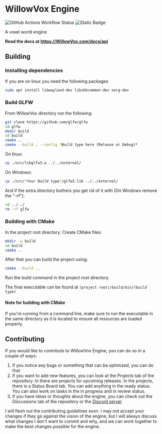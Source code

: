 # WillowVox Engine

![GitHub Actions Workflow Status](https://img.shields.io/github/actions/workflow/status/EvanatorM/WillowVox-Engine/multi-platform-build-test.yml) ![Static Badge](https://img.shields.io/badge/Version-_V0.2-green?style=flat)


A voxel world engine

**Read the docs at https://WillowVox.com/docs/api**

## Building

### Installing dependencies

If you are on linux you need the following packages
```sh
sudo apt install libwayland-dev libxkbcommon-dev xorg-dev
```

### Build GLFW
From WillowVox directory run the following:
```sh
git clone https://github.com/glfw/glfw
cd glfw
mkdir build
cd build
cmake ..
cmake --build . --config *Build type here (Release or Debug)*
```
On linux:
```sh
cp ./src/libglfw3.a ../../external/
```
On Windows:
```sh
cp ./src/*Your Build type*/glfw3.lib ../../external/
```

And if the extra directory bothers you get rid of it with (On Windows remove the "-rf"):
```sh
cd ../../
rm -rf glfw
```
### Building with CMake
In the project root directory:
Create CMake files:
```sh
mkdir -p build
cd build
cmake ..
```
After that you can build the project using:
```sh
cmake --build ..
```
Run the build command in the project root directory.

The final executable can be found at `(project root)/build/bin/(build type)`

#### Note for building with CMake
If you're running from a command line, make sure to run
the executable in the same directory as it is located
to ensure all resources are loaded properly.

## Contributing
If you would like to contribute to WillowVox Engine, you can do so in a couple of ways:
1. If you notice any bugs or something that can be optimized, you can do that
2. If you want to add new features, you can look at the Projects tab of the repository. In there are projects for upcoming releases. In the projects, there is a Status Board tab. You can add anything in the ready status. You can also work on tasks in the in progress and in review status.
3. If you have ideas or thoughts about the engine, you can check out the Discussions tab of the repository or the [Discord server](https://discord.gg/ZZTUgsmy75)

I will flesh out the contributing guidelines soon. I may not accept your changes if they go against the vision of the engine, but I will always discuss what changes I don't want to commit and why, and we can work together to make the best changes possible for the engine.
